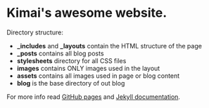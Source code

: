 # Kimai's awesome website.

Directory structure:

- **_includes** and **_layouts** contain the HTML structure of the page
- **_posts** contains all blog posts
- **stylesheets** directory for all CSS files
- **images** contains ONLY images used in the layout
- **assets** contains all images used in page or blog content
- **blog** is the base directory of out blog

For more info read [GitHub pages](https://pages.github.com/) and [Jekyll documentation](http://jekyllrb.com/).

